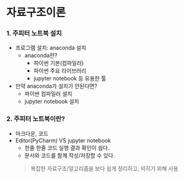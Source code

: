 # 자료구조이론

### 1. 주피터 노트북 설치
- 프로그램 설치: anaconda 설치
    + anaconda란?
        * 파이썬 기본(컴파일러)
        * 파이썬 주요 라이브러리
        * jupyter notebook 등 유용한 툴
- 만약 anaconda가 설치가 안된다면?
    + 파이썬 컴파일러 설치
    + jupyter notebook 설치

### 2. 주피터 노트북이란? 
- 마크다운, 코드
- Editor(PyCharm) VS jupyter notebook
    + 한줄 한줄 코드 실행 결과 확인이 쉽다.
    + 문서와 코드를 함께 작성/저장할 수 있다.
    > 복잡한 자료구조/알고리즘을 보다 쉽게 정리하고, 익히기 위해 사용
